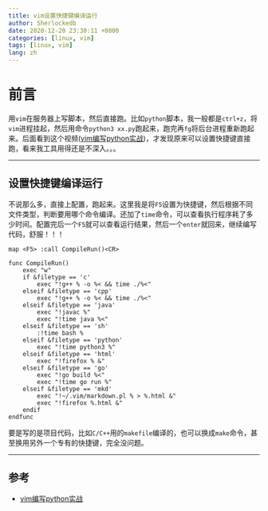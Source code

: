 ```yaml
---
title: vim设置快捷键编译运行
author: Sherlockedb
date: 2020-12-20 23:30:11 +0800
categories: [linux, vim]
tags: [linux, vim]
lang: zh
---
```



# 前言
用`vim`在服务器上写脚本，然后直接跑。比如`python`脚本，我一般都是`ctrl+z`，将`vim`进程挂起，然后用命令`python3 xx.py`跑起来，跑完再`fg`将后台进程重新跑起来。后面看到这个视频([vim编写python实战](https://www.bilibili.com/video/BV13Z4y1u7PK?from=search&seid=5355085804717238417))，才发现原来可以设置快捷键直接跑，看来我工具用得还是不深入。。。

---
## 设置快捷键编译运行

不说那么多，直接上配置，跑起来。这里我是将`F5`设置为快捷键，然后根据不同文件类型，判断要用哪个命令编译。还加了`time`命令，可以查看执行程序耗了多少时间。配置完后一个`F5`就可以查看运行结果，然后一个`enter`就回来，继续编写代码，舒服！！！

```vim
map <F5> :call CompileRun()<CR>

func CompileRun()
    exec "w"
    if &filetype == 'c'
        exec "!g++ % -o %< && time ./%<"
    elseif &filetype == 'cpp'
        exec "!g++ % -o %< && time ./%<"
    elseif &filetype == 'java'
        exec "!javac %"
        exec "!time java %<"
    elseif &filetype == 'sh'
        :!time bash %
    elseif &filetype == 'python'
        exec "!time python3 %"
    elseif &filetype == 'html'
        exec "!firefox % &"
    elseif &filetype == 'go'
        exec "!go build %<"
        exec "!time go run %"
    elseif &filetype == 'mkd'
        exec "!~/.vim/markdown.pl % > %.html &"
        exec "!firefox %.html &"
    endif
endfunc
```

要是写的是项目代码，比如`C/C++`用的`makefile`编译的，也可以换成`make`命令，甚至换用另外一个专有的快捷键，完全没问题。

---

## 参考
- [vim编写python实战](https://www.bilibili.com/video/BV13Z4y1u7PK?from=search&seid=5355085804717238417)